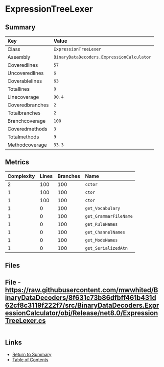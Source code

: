 ﻿# ExpressionTreeLexer

## Summary

| Key             | Value                                     |
| :-------------- | :---------------------------------------- |
| Class           | `ExpressionTreeLexer`                     |
| Assembly        | `BinaryDataDecoders.ExpressionCalculator` |
| Coveredlines    | `57`                                      |
| Uncoveredlines  | `6`                                       |
| Coverablelines  | `63`                                      |
| Totallines      | `0`                                       |
| Linecoverage    | `90.4`                                    |
| Coveredbranches | `2`                                       |
| Totalbranches   | `2`                                       |
| Branchcoverage  | `100`                                     |
| Coveredmethods  | `3`                                       |
| Totalmethods    | `9`                                       |
| Methodcoverage  | `33.3`                                    |

## Metrics

| Complexity | Lines | Branches | Name                  |
| :--------- | :---- | :------- | :-------------------- |
| 2          | 100   | 100      | `cctor`               |
| 1          | 100   | 100      | `ctor`                |
| 1          | 100   | 100      | `ctor`                |
| 1          | 0     | 100      | `get_Vocabulary`      |
| 1          | 0     | 100      | `get_GrammarFileName` |
| 1          | 0     | 100      | `get_RuleNames`       |
| 1          | 0     | 100      | `get_ChannelNames`    |
| 1          | 0     | 100      | `get_ModeNames`       |
| 1          | 0     | 100      | `get_SerializedAtn`   |

## Files

## File - https://raw.githubusercontent.com/mwwhited/BinaryDataDecoders/8f631c73b86dfbff461b431d62cf8c3119f222f7/src/BinaryDataDecoders.ExpressionCalculator/obj/Release/net8.0/ExpressionTreeLexer.cs

```CSharp
```

## Links

* [Return to Summary](Summary.md)
* [Table of Contents](../TOC.md)

